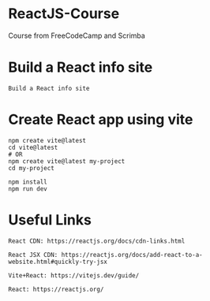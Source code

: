 # ReactJS-Course
Course from FreeCodeCamp and Scrimba

# Build a React info site
    Build a React info site

# Create React app using vite

    npm create vite@latest
    cd vite@latest
    # OR
    npm create vite@latest my-project
    cd my-project
    
    npm install
    npm run dev


# Useful Links

    React CDN: https://reactjs.org/docs/cdn-links.html

    React JSX CDN: https://reactjs.org/docs/add-react-to-a-website.html#quickly-try-jsx
    
    Vite+React: https://vitejs.dev/guide/
    
    React: https://reactjs.org/
